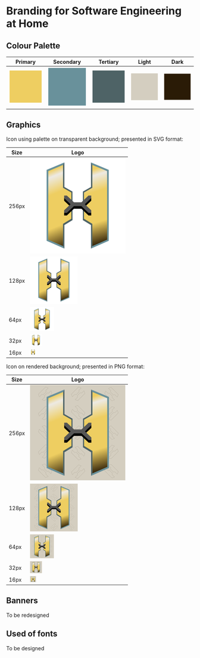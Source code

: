 # Branding for Software Engineering at Home

## Colour Palette

| Primary | Secondary | Tertiary | Light | Dark |
| - | - | - | - | - |
| ![Primary Colour Block](./palette/primary.svg) | ![Secondary Colour Block](./palette/secondary.svg) | ![Tertiary Colour Block](./palette/tertiary.svg) | ![Light Colour Block](./palette/light.svg) | ![Dark Colour Block](./palette/dark.svg) |

## Graphics

Icon using palette on transparent background; presented in SVG format:

| Size | Logo |
| - | - |
| 256px | <img src="./graphics/seat-icon.svg" width="256" alt="Software Engineering at Home Logo" /> |
| 128px | <img src="./graphics/seat-icon.svg" width="128" alt="Software Engineering at Home Logo" /> |
| 64px | <img src="./graphics/seat-icon.svg" width="64" alt="Software Engineering at Home Logo" /> |
| 32px | <img src="./graphics/seat-icon.svg" width="32" alt="Software Engineering at Home Logo" /> |
| 16px | <img src="./graphics/seat-icon.svg" width="16" alt="Software Engineering at Home Logo" /> |

Icon on rendered background; presented in PNG format:

| Size | Logo |
| - | - |
| 256px | <img src="./graphics/seat-icon.png" width="256" alt="Software Engineering at Home Logo with background" />|
| 128px | <img src="./graphics/seat-icon.png" width="128" alt="Software Engineering at Home Logo with background" />|
| 64px | <img src="./graphics/seat-icon.png" width="64" alt="Software Engineering at Home Logo with background" />|
| 32px | <img src="./graphics/seat-icon.png" width="32" alt="Software Engineering at Home Logo with background" />|
| 16px | <img src="./graphics/seat-icon.png" width="16" alt="Software Engineering at Home Logo with background" />|

## Banners

To be redesigned

## Used of fonts

To be designed
